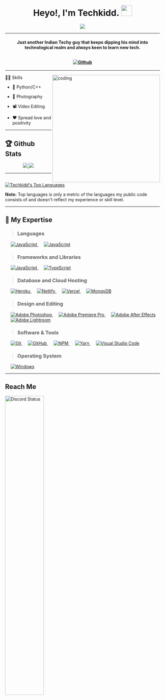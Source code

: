 
<p  align="center">
  
</p>

<h1  align="center"> 
  Heyo!, I'm Techkidd. 
  <img  src="https://images-wixmp-ed30a86b8c4ca887773594c2.wixmp.com/f/c1151233-3650-45b0-aca8-bbbd0a59253e/dasqswi-e02ae120-0ee2-47df-a075-39a39b3508ff.gif?token=eyJ0eXAiOiJKV1QiLCJhbGciOiJIUzI1NiJ9.eyJzdWIiOiJ1cm46YXBwOjdlMGQxODg5ODIyNjQzNzNhNWYwZDQxNWVhMGQyNmUwIiwiaXNzIjoidXJuOmFwcDo3ZTBkMTg4OTgyMjY0MzczYTVmMGQ0MTVlYTBkMjZlMCIsIm9iaiI6W1t7InBhdGgiOiJcL2ZcL2MxMTUxMjMzLTM2NTAtNDViMC1hY2E4LWJiYmQwYTU5MjUzZVwvZGFzcXN3aS1lMDJhZTEyMC0wZWUyLTQ3ZGYtYTA3NS0zOWEzOWIzNTA4ZmYuZ2lmIn1dXSwiYXVkIjpbInVybjpzZXJ2aWNlOmZpbGUuZG93bmxvYWQiXX0.FUZt5_ZO8AEHlv4_hDv3t1lDgTIi1RrXQWb36WcL5YI"  width="35"></h1>

<p  align="center">
<a  href="https://github.com/Techkidd24"><img  src="https://readme-typing-svg.herokuapp.com?font=Roboto+Mono&size=30&duration=3000&pause=1000&color=F72002&center=true&width=500&height=50&lines=Coder;Gamer;Photographer;Editor"></a>
</p>

<hr/>

<h4  align="center">Just another Indian Techy guy that keeps dipping his mind into technological realm and always keen to learn new tech.
<br>
  
  <br>
   
[![Github](https://img.shields.io/github/followers/techkidd24?label=Follow&style=for-the-badge&logo=github)](https://github.com/Techkidd24)

</h4>

<hr/>
<img align="right" alt="coding" width="350" src="https://i.pinimg.com/originals/83/b8/09/83b809857acd41a7bad4935b4734f9fc.gif"

## 👨‍🎓 Skills

- 🦾 Python/C++

- 📸 Photography

- 📽 Video Editing

- ♥ Spread love and positivity


<hr/>

## 🏆 Github Stats

<div>

<p  align="center">

<a  href="https://github-readme-stats.vercel.app/api?username=techkidd24&theme=vision-friendly-dark">

<img  src="https://github-readme-stats.vercel.app/api?username=techkidd24&count_private=true&show_icons=true&theme=vision-friendly-dark&count-private=true&border_radius=20px&v=2"  />

</a>

<a  href="https://github-readme-streak-stats.herokuapp.com/?user=techkidd24&theme=vision-friendly-dark">

<img  src="https://github-readme-streak-stats.herokuapp.com/?user=techkidd24&theme=vision-friendly-dark&count-private=true&v=2&border_radius=20px"  />

</a>

</p>

</div>

<hr/>

<p  align="left">

<a  href="https://github-readme-stats.vercel.app/api/top-langs/?username=techkidd24&langs_count=8&theme=codeSTACKr&hide_border=true&bg_color=0D1117&border_radius=20px&layout=compact&v=2">

<img  alt="Techkidd's Top Languages"  src="https://github-readme-stats.vercel.app/api/top-langs/?username=techkidd24&langs_count=8&theme=codeSTACKr&hide_border=true&bg_color=0D1117&border_radius=20px&layout=compact&v=2"  />

</a>

</p>

</div>

<b>Note:</b> Top languages is only a metric of the languages my public code consists of and doesn't reflect my experience or skill level.

<hr/>

## 🎇 My Expertise

> ### Languages

  <p align="left">
  &emsp;
    <a href="https://developer.mozilla.org/en-US/docs/Web/JavaScript" target="_blank"> 
     <img alt="JavaScript" src="https://img.shields.io/badge/javascript-FFC000?style=for-the-badge&logo=javascript&logoColor=white">
   </a> 
  &emsp;
      <a href="https://www.typescriptlang.org/" target="_blank"> 
     <img alt="JavaScript" src="https://img.shields.io/badge/typescript-%23007ACC.svg?style=for-the-badge&logo=typescript&logoColor=white">
   </a>

  </p>

> ### Frameworks and Libraries

  <p align="left">
    &emsp;
    <a href="https://nodejs.org/en/" target="_blank"> 
     <img alt="JavaScript" src="https://img.shields.io/badge/node.js-6DA55F?style=for-the-badge&logo=node.js&logoColor=white">
   </a> 
  &emsp;
      <a href="https://discord.js.org/" target="_blank"> 
     <img alt="TypeScript" src="https://img.shields.io/badge/discord.js-5865F2?style=for-the-badge&logo=discord&logoColor=black">
  </a>

  </p>

> ### Database and Cloud Hosting

  <p align="left">
&emsp;
    <a href="https://heroku.com/" target="_blank"> 
     <img alt="Heroku" src="https://img.shields.io/badge/heroku-%23430098.svg?style=for-the-badge&logo=heroku&logoColor=white">
   </a> 
  &emsp;
      <a href="https://netlify.com/" target="_blank"> 
     <img alt="Netlify" src="https://img.shields.io/badge/netlify-%23000000.svg?style=for-the-badge&logo=netlify&logoColor=#00C7B7">
  </a>
    &emsp;
      <a href="https://vercel.com/" target="_blank"> 
     <img alt="Vercel" src="https://img.shields.io/badge/vercel-%23000000.svg?style=for-the-badge&logo=vercel&logoColor=#00C7B7">
  </a>
    &emsp;
      <a href="https://mongodb.com/" target="_blank"> 
     <img alt="MongoDB" src="https://img.shields.io/badge/MongoDB-%234ea94b.svg?style=for-the-badge&logo=mongodb&logoColor=white">
  </a>

  </p>

> ### Design and Editing

<p align="left">
 &emsp;
    <a href="https://www.adobe.com/in/products/photoshop.html" target="_blank"> 
     <img alt="Adobe Photoshop" src="https://img.shields.io/badge/adobe%20photoshop-%2331A8FF.svg?style=for-the-badge&logo=adobephotoshop&logoColor=white">
   </a> 
  &emsp;
      <a href="https://www.adobe.com/products/premiere.html" target="_blank"> 
     <img alt="Adobe Premiere Pro" src="https://img.shields.io/badge/adobe%20Premiere%20Pro-5D3FD3?style=for-the-badge&logo=adobepremierepro&logoColor=white">
  </a>
    &emsp;
      <a href="https://www.adobe.com/products/aftereffects.html" target="_blank"> 
     <img alt="Adobe After Effects" src="https://img.shields.io/badge/adobe%20After%20Effects-5D3FD3?style=for-the-badge&logo=adobeaftereffects&logoColor=white">
  </a>
    &emsp;
      <a href="https://www.adobe.com/in/products/photoshop-lightroom.html" target="_blank"> 
     <img alt="Adobe Lightroom" src="https://img.shields.io/badge/adobe%20Lightroom-%2331A8FF.svg?style=for-the-badge&logo=adobelightroom&logoColor=white">
  </a>

 </p>

> ### Software & Tools

<p align="left">

&emsp;
<a href="https://git-scm.com/" target="_blank">
<img alt="Git" src="https://img.shields.io/badge/git-%23F05033.svg?style=for-the-badge&logo=git&logoColor=white">
</a>
&emsp;
<a href="https://github.com/" target="_blank">
<img alt="GitHub" src="https://img.shields.io/badge/github-%23121011.svg?style=for-the-badge&logo=github&logoColor=white">
</a>
&emsp;
<a href="https://npmjs.com" target="_blank">
<img alt="NPM" src="https://img.shields.io/badge/NPM-%23000000.svg?style=for-the-badge&logo=npm&logoColor=white">
</a>
&emsp;
<a href="https://yarnpkg.com/" target="_blank">
<img alt="Yarn" src="https://img.shields.io/badge/Yarn-%23000000.svg?style=for-the-badge&logo=yarn&logoColor=white">
</a>
&emsp;
<a href="https://code.visualstudio.com/" target="_blank">
<img alt="Visual Studio Code" src="https://img.shields.io/badge/Visual%20Studio%20Code-0078d7.svg?style=for-the-badge&logo=visual-studio-code&logoColor=white">
</a>

  </p>

> ### Operating System

  <p align="left">
&emsp;
<a href="https://www.microsoft.com/en-in/windows" target="_blank">
<img alt="Windows" src="https://img.shields.io/badge/Windows-0078D6?style=for-the-badge&logo=windows&logoColor=white">
</a>

  </p>

<hr/>

## Reach Me

<a  href="https://discord.com/users/352084765349904395"  target="_blank">

<img  width="50%"  align="center"  alt="Discord Status"  src="https://lanyard.cnrad.dev/api/352084765349904395?bg=1f1f1f&borderRadius=20px&hideStatus=true&idleMessage=Spreading%20positivity!%20✨">

</a>
